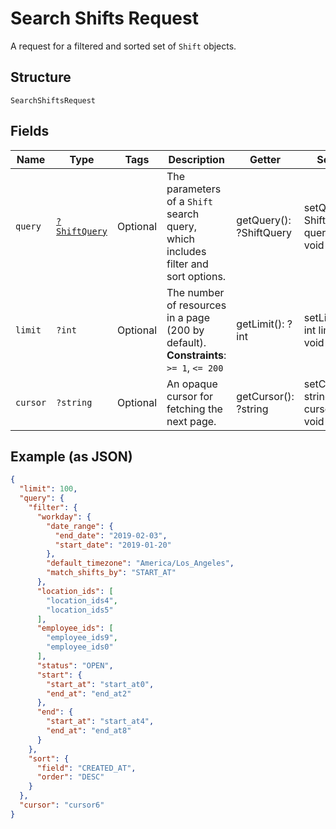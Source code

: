 
# Search Shifts Request

A request for a filtered and sorted set of `Shift` objects.

## Structure

`SearchShiftsRequest`

## Fields

| Name | Type | Tags | Description | Getter | Setter |
|  --- | --- | --- | --- | --- | --- |
| `query` | [`?ShiftQuery`](../../doc/models/shift-query.md) | Optional | The parameters of a `Shift` search query, which includes filter and sort options. | getQuery(): ?ShiftQuery | setQuery(?ShiftQuery query): void |
| `limit` | `?int` | Optional | The number of resources in a page (200 by default).<br>**Constraints**: `>= 1`, `<= 200` | getLimit(): ?int | setLimit(?int limit): void |
| `cursor` | `?string` | Optional | An opaque cursor for fetching the next page. | getCursor(): ?string | setCursor(?string cursor): void |

## Example (as JSON)

```json
{
  "limit": 100,
  "query": {
    "filter": {
      "workday": {
        "date_range": {
          "end_date": "2019-02-03",
          "start_date": "2019-01-20"
        },
        "default_timezone": "America/Los_Angeles",
        "match_shifts_by": "START_AT"
      },
      "location_ids": [
        "location_ids4",
        "location_ids5"
      ],
      "employee_ids": [
        "employee_ids9",
        "employee_ids0"
      ],
      "status": "OPEN",
      "start": {
        "start_at": "start_at0",
        "end_at": "end_at2"
      },
      "end": {
        "start_at": "start_at4",
        "end_at": "end_at8"
      }
    },
    "sort": {
      "field": "CREATED_AT",
      "order": "DESC"
    }
  },
  "cursor": "cursor6"
}
```

